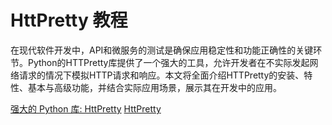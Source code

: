 # HttPretty 教程

<show-structure depth="3"/>

在现代软件开发中，API和微服务的测试是确保应用稳定性和功能正确性的关键环节。Python的HTTPretty库提供了一个强大的工具，允许开发者在不实际发起网络请求的情况下模拟HTTP请求和响应。本文将全面介绍HTTPretty的安装、特性、基本与高级功能，并结合实际应用场景，展示其在开发中的应用。

<seealso>
<category ref="ref_docs">
    <a href="https://mp.weixin.qq.com/s/WN_IW9JmIMWS1ch_mjIgiA">强大的 Python 库: HttPretty</a>
</category>
<category ref="ref_github">
    <a href="https://github.com/gabrielfalcao/HTTPretty">HttPretty</a>
</category>
<category ref="ref_issues">
</category>
<category ref="ref_hf">
</category>
<category ref="ref_ms">
</category>
</seealso>


